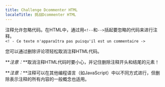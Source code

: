 ```yaml
---
title: Challenge Dcommenter HTML
localeTitle: 挑战Dcommenter HTML
---
```

注释允许忽略代码。在HTML中，通过用`<!--`和`-->`括起要忽略的代码来进行注释。  
`<! - Ce texte n'apparaîtra pas puisqu'il est un commentaire ->`

您可以通过删除评论项轻松取消注释HTML代码。

**_注意：_**取消注释HTML代码时要小心，并记住删除注释开头和结尾的元素！

**_注意：_**注释可以在其他编程语言（如JavaScript）中以不同方式进行，但删除表示注释的所有内容的一般概念也适用。